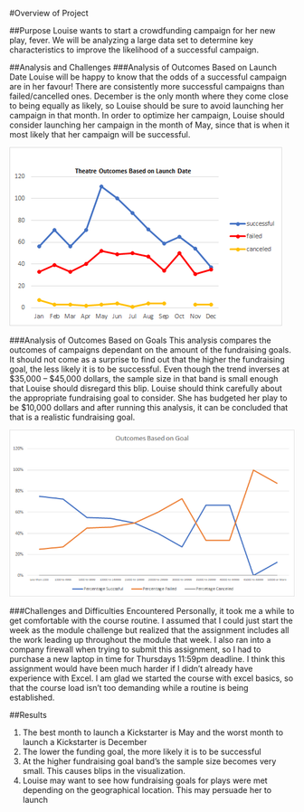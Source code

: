 #Overview of Project

##Purpose
Louise wants to start a crowdfunding campaign for her new play, fever. We will be analyzing a large data set to determine key characteristics to improve the likelihood of a successful campaign. 

##Analysis and Challenges
###Analysis of Outcomes Based on Launch Date
Louise will be happy to know that the odds of a successful campaign are in her favour! There are consistently more successful campaigns than failed/cancelled ones. December is the only month where they come close to being equally as likely, so Louise should be sure to avoid launching her campaign in that month. In order to optimize her campaign, Louise should consider launching her campaign in the month of May, since that is when it most likely that her campaign will be successful. 

![Theatre_Outcomes_vs_Launch.png](https://github.com/roborowanb/kickstarter-analysis/blob/31cd2c871234ad48524f08a9cdd4da9df4bed68c/Theatre_Outcomes_vs_Launch.png)


###Analysis of Outcomes Based on Goals
This analysis compares the outcomes of campaigns dependant on the amount of the fundraising goals. It should not come as a surprise to find out that the higher the fundraising goal, the less likely it is to be successful. Even though the trend inverses at $35,000 – $45,000 dollars, the sample size in that band is small enough that Louise should disregard this blip. Louise should think carefully about the appropriate fundraising goal to consider. She has budgeted her play to be $10,000 dollars and after running this analysis, it can be concluded that that is a realistic fundraising goal. 

![Outcomes_vs_Goals.png](https://github.com/roborowanb/kickstarter-analysis/blob/31cd2c871234ad48524f08a9cdd4da9df4bed68c/Outcomes_vs_Goals.png)

###Challenges and Difficulties Encountered
Personally, it took me a while to get comfortable with the course routine. I assumed that I could just start the week as the module challenge but realized that the assignment includes all the work leading up throughout the module that week. I also ran into a company firewall when trying to submit this assignment, so I had to purchase a new laptop in time for Thursdays 11:59pm deadline.  I think this assignment would have been much harder if I didn’t already have experience with Excel. I am glad we started the course with excel basics, so that the course load isn’t too demanding while a routine is being established.  

##Results
1) The best month to launch a Kickstarter is May and the worst month to launch a Kickstarter is December
2) The lower the funding goal, the more likely it is to be successful
3) At the higher fundraising goal band’s the sample size becomes very small. This causes blips in the visualization. 
4) Louise may want to see how fundraising goals for plays were met depending on the geographical location. This may persuade her to launch 
